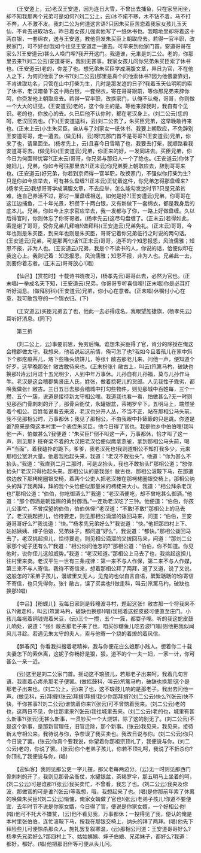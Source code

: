<!-- { "loadSidebar": true } -->
　　(王安道上，云)老汉王安道，因为连日大雪，不曾出去捕鱼，只在家里闲坐，却不知我那两个兄弟可是如何?(刘二公上，云)冰不掿不寒，木不钻不着，马不打不奔，人不激不发。我刘二公为何道这言语?只因朱买臣苦恋着我家女孩儿玉天仙，不肯去进取功名。昨日着女孩儿强索他写了一纸休书也。我暗地里却将着这十两白银，一套绵衣，送与王安道，教他赍发朱买臣上朝取应去。若得一官半职，改换家门，可不好也!我如今往见王安道走一遭去。可早来到他家门首。安道哥哥在家么?(王安道云)甚么人唤门哩?我开开这门。我道谁，元来是刘二公。老的，你那里去来?(刘二公云)安道哥哥，我别无甚事。我家女孩儿问你兄弟朱买臣索了休书也。(王安道云)老的，你差了也。想兄弟朱买臣学成满腹文章，异日为官，不在他人之下，为何问他索了休书?(刘二公云)那里是真个问他索休书?因为他偎妻靠妇，不肯进取功名，只管在山中打柴为生，几时是那发迹的日子?我着玉天仙明明的索了休书，老汉暗备下这十两白银，一套绵衣，寄在哥哥跟前，等你那兄弟来辞你呵，你赍发他上朝取应去。若得一官半职，改换家门，认俺不认俺，哥哥，你则做一个大大的证见。(王安道云)老的，这个你主的是。等他来辞我时，我自有个见识。老的也，你放心的去。久已后他不认你时，都在老汉身上。(刘二公云)恁的呵，老汉回去也。(下)(王安道送科，云)刘二公去了，朱买臣兄弟，这早晚敢待来也。(正末上云)小生朱买臣。自从与了刘家女一纸休书，我要上朝取应，不免辞别王安道哥哥，走一遭去。(做见科，云)呀!兀那门首不是哥哥?(王安道云)兄弟，你来了也，请里面坐。(杨孝先上，云)且喜今日雪晴了也，我要去打柴，就顺路看我安道哥哥去。(做见科)(王安道云)兄弟，你正来的好，一发同进去。买臣兄弟，你今日为何面带忧容?(正末云)哥哥，你兄弟与那妇人一个了绝也。(王安道云)你休了媳妇儿，兄弟，你如今可往那里去?(正末云)你兄弟要上朝取应去，辞别哥哥来也。(王安道云)好兄弟，你若到京师得一官半职，改换家门，不强似你打柴为生?只是你如今应举去，可有甚么盘缠?(正末云)正忧着这件，你兄弟怎得那盘缠来?(杨孝先云)我想哥哥学成满腹文章，不去应举，怎么能勾发达时节?只是兄弟贫难，连自己养活不过，那讨一厘盘缠相送，如何是好?(王安遭云)兄弟，你哥哥在这江边捕鱼，二十年光景，积攒下十两白银，又有新做下一套绵衣，都是我身后的底本儿。兄弟，你如今上京求官应举去，我一发都与了你，一路上好做盘缠。久以后得官时，你则休忘了你哥哥者。(杨孝先云)这尽勾盘缠了。(正末云)若得如此，索是谢了哥哥，受你兄弟几拜咱!(做拜科)(王安道云)兄弟免礼。(正末云)哥哥，今年也则是朱买臣，到来年也则是朱买臣，哥哥记着你兄弟临行之时说的两句话。(王安道云)兄弟，可是那两句话?(正末云)哥哥，道不的个知恩报恩，风流儒雅；知恩不报，非为人也。(王安道云)兄弟，我是个不读书的人，你说的话，恰便似印在我这心上。我则记着：知恩报恩，风流儒雅；知恩不报，非为人也。兄弟此一去，则要你着志者。(正末云)哥哥放心!(唱)

　　【仙吕】【赏花时】十载诗书晓夜习，(杨孝先云)哥哥此去，必然为官也。(正末唱)一举成名天下知，(王安道云)兄弟，你哥哥专听喜信哩!(正末唱)你是必耳打听好消息。(做拜别科)(王安道云)兄弟，你小心在意者。(正末唱)休嘱付小心在意，我可敢包夺的一个锦衣归。(下)

　　(王安道云)买臣兄弟去了也，他此一去必得成名。我眼望旌捷旗，(杨孝先云)耳听好消息。(同下)

　　第三折

　　(刘二公上，云)事要前思，免劳后悔。谁想朱买臣得了官，肯分的除授在俺这会稽郡做太守。我想来，他若说起这前情，俺可怎了也?我如今且着孩儿在家中炰下个那疙疸茶儿，烙下些椽头烧饼儿，等张忄敝古那老儿来，问他一声，便知道个好歹。这早晚那张忄敝古敢待来也。(正末扮张忄敝古上，叫云)笊篱马杓，破缺也换那!(诗云)月过十五光明少，人到中年万事休。儿孙自有儿孙福，莫与儿孙作马牛。老汉是这会稽郡集贤庄人氏，姓张，做着捻靶儿的货郎。人见我性子乖劣，都唤我做张忄敝古。三日五日去那会稽城中打勾些物件，则见那城中百姓每，三个一攒，五个一簇，说道是接待新太守相公哩。我道我也看一看，怕做甚么?无一时则见那西门骨刺刺的开了，那骨朵衙仗，永罐银盆，茶褐罗伞下，五明马上，端然坐着个相公。百姓每说看去来波，老汉也分开人丛，不当不正，站在那相公马头前。我不见那相公时，万事都休；我见了那相公，不由我眼中扑簌簌的只是跳。你道是谁?原来是俺这本村里一个表侄朱买臣。他今日得了官也。我是他乡中伯伯哩!我叫他一声，怕做甚么?我便道：“朱买臣!”倒不叫这一声，万事都休，恰才叫了这一声，则见那扌班脊梁不着的大汉把老汉恰便似鹰拿燕雀，拿到那相公马头前，喝声“当面”，着我磕扑的跪下。爹爹，我老汉死也!我则道相公不知打我多少，元来那相公宽洪大量。他着我抬起头来，我道：“老汉不敢抬头”，他道：“你为甚么不抬头。”我道：“我直到二月二那时，可是龙抬头，我也不敢抬头!”那相公道；“恕你抬头!”老汉只得抬起头来。那相公认的是我张忄敝古也，那相公滚鞍下马，在那遭傍边放下那栲栳圈银交椅，着两个公吏人把老汉按在那栲栳圈银交椅上，那相公纳头的拜了我两拜，拜的我个头恰便似那量米的栲栳来大小。我道：“相公拜杀老汉也!”那相公道：“伯伯，你吃御酒么?”我道：“老汉酒便吃，却不曾吃甚么御酒。”他道：“那个御酒是朝廷赐的黄封御酒。”一连劝老汉吃了三钟。他便道：“伯伯，你孩儿公事忙，不曾探望的伯伯，伯伯休怪!”老汉道：“不敢!不敢!”那相公上的马去了。老汉挑起担儿，恰待要走，则见那相公滴溜的拨回马来，问道：“伯伯，王安道哥哥好么?”我说道：“快。”“杨孝先兄弟好么?”我说道：“快。”他把那四村上下、姑姑姨姨、婶子伯娘、兄弟妹子，都问道“好么”，我说道：“都快。”那相公拨回马去了。老汉挑起担儿，恰待要走，则见相公滴溜的又拨回马来，问道：“那刘二公家那个妮子还有么?”我道：“相公你问他怎的?”那相公道：“伯伯，你不知道。你见他时，说你侄儿这般威势。”我道：“老汉知道。”那相公上马去了也，我挑起这担儿往村里来卖。老汉平生一世有三条戒律：第一来不与人作保，第二来不与人作媒，第三来不与人寄信。我待不寄信来，想着那相公拜了两拜，道了又道，说了又说。这般怎的?呆弟子孩儿，漫坡里又无人，见鬼的也似自言自语，絮絮聒聒的!你寄信不寄信，也只凭得你。张忄敝古，误了买卖也!(做走科，叫云)笊篱马杓，破缺也换那!(唱)

　　【中吕】【粉蝶儿】我每日家则是转疃波寻村，题起这张忄敝古那一个将我来不认?(做走科，叫云)笊篱马杓，破缺也换那!(唱)我摇着这蛇皮鼓可便直至庄门。小孩儿每掿着铜钱兜着米豆，(云)三个一攒，五个一簇，都耍子哩。听的我这蛇皮鼓儿响处，说道：“张忄敝古那老子来了也，咱买砂糖鱼儿吃去波!”(唱)则他把我似闻风儿寻趁。若遇见朱太守的夫人，索与他寄一个烧的着燎的着风信。

　　【醉春风】你看我抖搜着老精神，我与你便花白么娘那小贱人。想着你二十载夫妻怎下的索休离，这妮子你畅好是狠，狠。道不的个一夫一妇，一家一计，你可甚么一亲一近。

　　(云)这里是刘二公家门首。摇动这不琅鼓儿，若那老子出来呵，我着几句言语，我直着心疼杀那老子便罢。(做摇鼓科，叫云)笊篱马杓，破缺也换那!这个是那老子出来也。(刘二公上，云)来了也，这不琅鼓儿响的是那老子。我出去问他一声。(做见科，云)拜揖!(张云)拜揖!拜揖!我少你那拜揖?(刘二公云)快么?(张云)快不快，干你甚事?(刘二公云)谁恼着你来?(张云)可不曾恼着我来。(刘二公云)老的也，这两日不见，你往那里来?(张云)我往城里去来。(刘二公云)老的也，城里有甚么新事?(张云)无甚么新事，一贯钞买一个大烧饼，除了这的别无了。(刘二公云)不是这个新事，是那新官理任，旧官迁除，那个新事。(张云)我见来，我见来，接待新太守相公来。我待说与你，争奈误了我买卖也。我改日说与你。(刘二公云)你只今日说了罢。(张云)你真个要我说，你望着你那祖宗顶礼了，我便说与你。(刘二公云)老的，你说了罢。(张云)你个老弟子孩儿，你若不顶礼呵，我说了不折杀你?你顶礼了我便说与你。(唱)

　　【迎仙客】我则见那公吏一字儿摆，那父老每两边分。(云)无一时则见那西门骨刺刺的开了，我则见那骨朵衙仗，水罐银盆，茶褐罗伞，那五明马上坐着的呵，(刘二公云)可是谁那?(张云)我买卖忙，不曾看，我忘了也。(刘二公云)我央及你波，那做官的可是谁?(张云)等我想，哦，我想起来了也。(唱)是你那前年索了休离的唤做朱买臣!(刘二公云)惭愧，俺家女婿做了官也!(张云)老弟子孩儿!你道不要便宜，去年时节不说是你家女婿，今日得了官，便说是你家女婿，一个好相公也!(唱)他可不托大不嫌贫，(云)他不看见我，万事都休；一投得见了我，便认的俺是本村里张伯伯，连忙滚鞍下马，按我在那银交椅上，纳头的拜了两拜。(唱)他先下拜险些儿可便惊杀那众人。施礼罢复叙寒温，(云)那相公问道：王安道哥哥好么?杨孝先兄弟好么?那四村上下、姑姑姨姨、婶子伯娘、兄弟妹子，都好么?我道：都好，都好。(唱)他把那旧伴等可便从头儿问。

